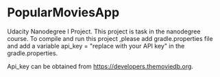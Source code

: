 # PopularMoviesApp
Udacity Nanodegree I Project. This project is task in the nanodegree course.
To compile and run this project ,please add gradle.properties file and add a variable api_key = "replace with your API key" in the gradle.properties.

Api_key can be obtained from  https://developers.themoviedb.org.
